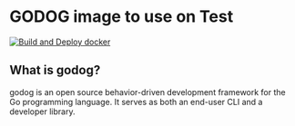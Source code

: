 # GODOG image to use on Test

[![Build and Deploy docker](https://github.com/DiLRandI/docker-godog/actions/workflows/build-and-deplpy.yaml/badge.svg?branch=master)](https://github.com/DiLRandI/docker-godog/actions/workflows/build-and-deplpy.yaml)


## What is godog?
godog is an open source behavior-driven development framework for the Go programming language. It serves as both an end-user CLI and a developer library.
